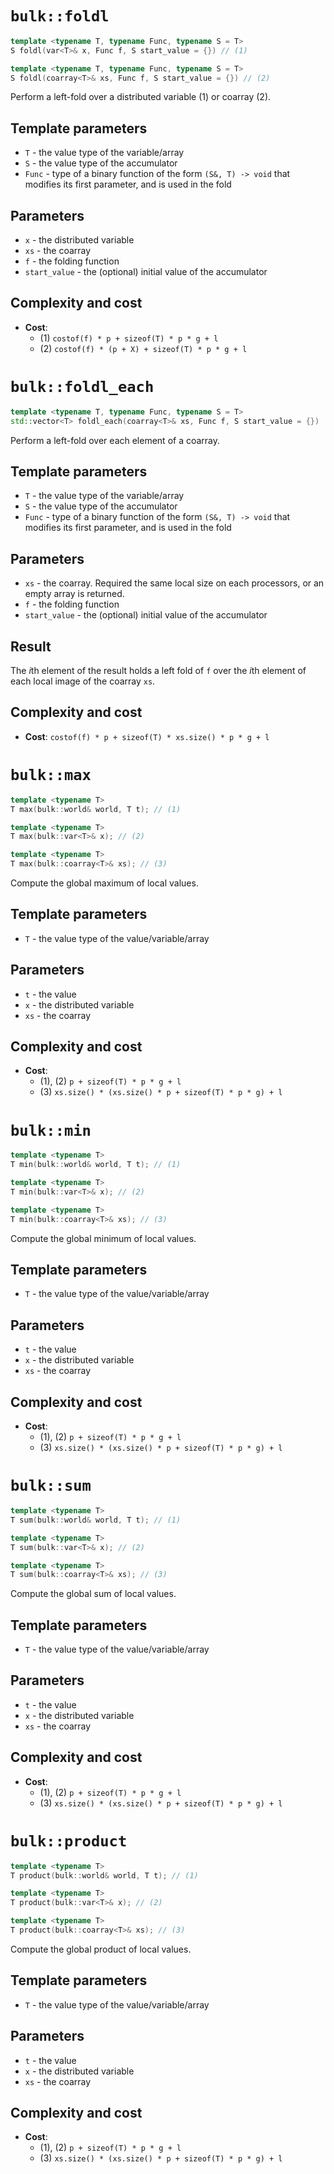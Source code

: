 # `bulk::foldl`

```cpp
template <typename T, typename Func, typename S = T>
S foldl(var<T>& x, Func f, S start_value = {}) // (1)

template <typename T, typename Func, typename S = T>
S foldl(coarray<T>& xs, Func f, S start_value = {}) // (2)
```

Perform a left-fold over a distributed variable (1) or coarray (2).

## Template parameters

* `T` - the value type of the variable/array
* `S` - the value type of the accumulator
* `Func` - type of a binary function of the form `(S&, T) -> void` that modifies its first parameter, and is used in the fold

## Parameters

* `x` - the distributed variable
* `xs` - the coarray
* `f` - the folding function
* `start_value` - the (optional) initial value of the accumulator

## Complexity and cost

- **Cost**:
    - (1) `costof(f) * p + sizeof(T) * p * g + l`
    - (2) `costof(f) * (p + X) + sizeof(T) * p * g + l`


# `bulk::foldl_each`

```cpp
template <typename T, typename Func, typename S = T>
std::vector<T> foldl_each(coarray<T>& xs, Func f, S start_value = {})
```

Perform a left-fold over each element of a coarray.

## Template parameters

* `T` - the value type of the variable/array
* `S` - the value type of the accumulator
* `Func` - type of a binary function of the form `(S&, T) -> void` that modifies its first parameter, and is used in the fold

## Parameters

* `xs` - the coarray. Required the same local size on each processors, or an empty array is returned.
* `f` - the folding function
* `start_value` - the (optional) initial value of the accumulator

## Result

The $i$th element of the result holds a left fold of `f` over the $i$th element of each local image of the coarray `xs`.

## Complexity and cost

- **Cost**: `costof(f) * p + sizeof(T) * xs.size() * p * g + l`

# `bulk::max`

```cpp
template <typename T>
T max(bulk::world& world, T t); // (1)

template <typename T>
T max(bulk::var<T>& x); // (2)

template <typename T>
T max(bulk::coarray<T>& xs); // (3)
```

Compute the global maximum of local values.

## Template parameters

* `T` - the value type of the value/variable/array

## Parameters

* `t` - the value
* `x` - the distributed variable
* `xs` - the coarray

## Complexity and cost

- **Cost**:
    - (1), (2) `p + sizeof(T) * p * g + l`
    - (3) `xs.size() * (xs.size() * p + sizeof(T) * p * g) + l`

# `bulk::min`

```cpp
template <typename T>
T min(bulk::world& world, T t); // (1)

template <typename T>
T min(bulk::var<T>& x); // (2)

template <typename T>
T min(bulk::coarray<T>& xs); // (3)
```

Compute the global minimum of local values.

## Template parameters

* `T` - the value type of the value/variable/array

## Parameters

* `t` - the value
* `x` - the distributed variable
* `xs` - the coarray

## Complexity and cost

- **Cost**:
    - (1), (2) `p + sizeof(T) * p * g + l`
    - (3) `xs.size() * (xs.size() * p + sizeof(T) * p * g) + l`

# `bulk::sum`

```cpp
template <typename T>
T sum(bulk::world& world, T t); // (1)

template <typename T>
T sum(bulk::var<T>& x); // (2)

template <typename T>
T sum(bulk::coarray<T>& xs); // (3)
```

Compute the global sum of local values.

## Template parameters

* `T` - the value type of the value/variable/array

## Parameters

* `t` - the value
* `x` - the distributed variable
* `xs` - the coarray

## Complexity and cost

- **Cost**:
    - (1), (2) `p + sizeof(T) * p * g + l`
    - (3) `xs.size() * (xs.size() * p + sizeof(T) * p * g) + l`


# `bulk::product`

```cpp
template <typename T>
T product(bulk::world& world, T t); // (1)

template <typename T>
T product(bulk::var<T>& x); // (2)

template <typename T>
T product(bulk::coarray<T>& xs); // (3)
```

Compute the global product of local values.

## Template parameters

* `T` - the value type of the value/variable/array

## Parameters

* `t` - the value
* `x` - the distributed variable
* `xs` - the coarray

## Complexity and cost

- **Cost**:
    - (1), (2) `p + sizeof(T) * p * g + l`
    - (3) `xs.size() * (xs.size() * p + sizeof(T) * p * g) + l`




